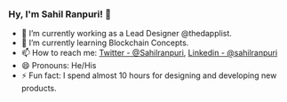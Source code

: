 ### Hy, I'm Sahil Ranpuri! 👋

- 🔭 I’m currently working as a Lead Designer @thedapplist.
- 🌱 I’m currently learning Blockchain Concepts.
- 📫 How to reach me: [Twitter - @Sahilranpuri](https://twitter.com/Sahilranpuri), [Linkedin - @sahilranpuri](https://www.linkedin.com/in/sahilranpuri/)
- 😄 Pronouns: He/His
- ⚡ Fun fact: I spend almost 10 hours for designing and developing new products.
